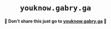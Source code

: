 <div align="center">

# `youknow.gabry.ga`
#### 🍿 Don't share this just go to [youknow.gabry.ga](https://youknow.gabry.ga) 🍪

</div>

